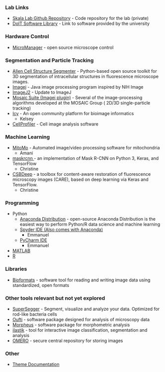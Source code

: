 ### Lab Links

* [Skala Lab Github Repository](https://github.com/skalalab/skala_lab) - Code repository for the lab (private)
* [DoIT Software Library](https://it.wisc.edu/services/software/) - Link to software provided by the university

### Hardware Control
* [MicroManager](https://micro-manager.org/wiki/Version_2.0) - open source microscope control

### Segmentation and Particle Tracking

* [Allen Cell Structure Segmenter](https://www.allencell.org/segmenter.html) -  Python-based open source toolkit for 3D segmentation of intracellular structures in fluorescence microscope images.
* [Imagej](https://imagej.net/Downloads) - Java image processing program inspired by NIH Image
* [ImageJ2](https://imagej.net/ImageJ2) - Update to ImageJ
* [Mosaic Suite (Imagej plugin)](http://mosaic.mpi-cbg.de/?q=downloads/imageJ) - Several of the image-processing algorithms developed at the MOSAIC Group ( 2D/3D single-particle tracking)
* [Icy](http://icy.bioimageanalysis.org/) - An open community platform for bioimage informatics
  * Kelsey
* [CellProfiler](https://cellprofiler.org/) - Cell image analysis software

### Machine Learning 
* [MitoMo](https://omictools.com/mitomo-tool) - Automated image/video processing software for mitochondria
  * Amani
* [maskrcnn ](https://github.com/matterport/Mask_RCNN) - an implementation of Mask R-CNN on Python 3, Keras, and TensorFlow
  * Christine
* [CSBDeep](https://github.com/CSBDeep/CSBDeep) - a toolbox for content-aware restoration of fluorescence microscopy images (CARE), based on deep learning via Keras and TensorFlow.
  * Christine

### Programming
* Python
  * [Anaconda Distribution](https://www.anaconda.com/distribution/) - open-source Anaconda Distribution is the easiest way to perform Python/R data science and machine learning
  * [Spyder IDE (Also comes with Anaconda)](https://github.com/spyder-ide/spyder)
    * Emmanuel
  * [PyCharm IDE](https://www.jetbrains.com/pycharm/)
    * Emmanuel
* [MATLAB](https://it.wisc.edu/services/software/)
* [R](https://www.r-project.org/)

### Libraries
* [Bioformats](https://www.openmicroscopy.org/bio-formats/) - software tool for reading and writing image data using standardized, open formats

### Other tools relevant but not yet explored
* [SuperSegger](https://github.com/wiggins-lab/SuperSegger/wiki) - Segment, visualize and analyze your data. Optimized for rod-like bacteria cells
* [Oufti](http://www.oufti.org/) - software package designed for analysis of microscopy data
* [Morpheus](http://morphlab.sc.fsu.edu/software/index.html) - software package for morphometric analysis
* [ilastik](https://www.ilastik.org/) - tool for interactive image classification, segmentation and analysis
* [OMERO](https://www.openmicroscopy.org/omero/) - secure central repository for storing images

### Other
* [Theme Documentation](https://github.com/pages-themes/leap-day)

